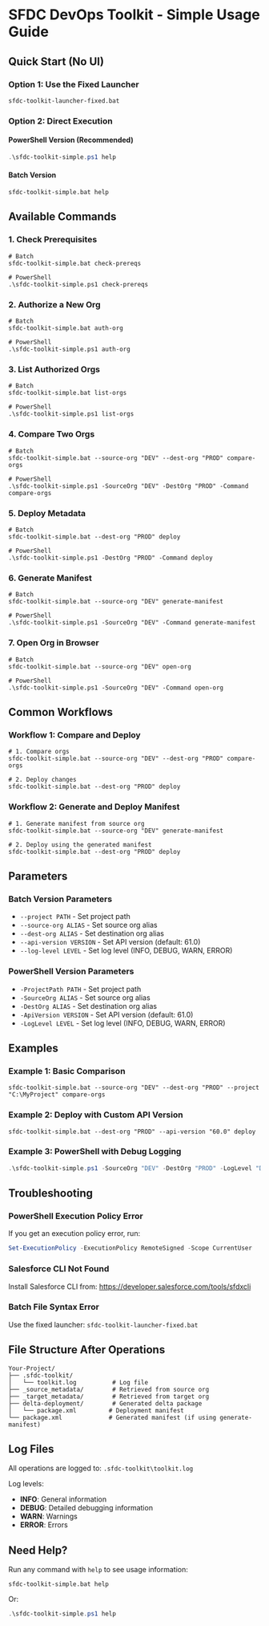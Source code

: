 # SFDC DevOps Toolkit - Simple Usage Guide

## Quick Start (No UI)

### Option 1: Use the Fixed Launcher
```batch
sfdc-toolkit-launcher-fixed.bat
```

### Option 2: Direct Execution

#### PowerShell Version (Recommended)
```powershell
.\sfdc-toolkit-simple.ps1 help
```

#### Batch Version
```batch
sfdc-toolkit-simple.bat help
```

## Available Commands

### 1. Check Prerequisites
```batch
# Batch
sfdc-toolkit-simple.bat check-prereqs

# PowerShell
.\sfdc-toolkit-simple.ps1 check-prereqs
```

### 2. Authorize a New Org
```batch
# Batch
sfdc-toolkit-simple.bat auth-org

# PowerShell
.\sfdc-toolkit-simple.ps1 auth-org
```

### 3. List Authorized Orgs
```batch
# Batch
sfdc-toolkit-simple.bat list-orgs

# PowerShell
.\sfdc-toolkit-simple.ps1 list-orgs
```

### 4. Compare Two Orgs
```batch
# Batch
sfdc-toolkit-simple.bat --source-org "DEV" --dest-org "PROD" compare-orgs

# PowerShell
.\sfdc-toolkit-simple.ps1 -SourceOrg "DEV" -DestOrg "PROD" -Command compare-orgs
```

### 5. Deploy Metadata
```batch
# Batch
sfdc-toolkit-simple.bat --dest-org "PROD" deploy

# PowerShell
.\sfdc-toolkit-simple.ps1 -DestOrg "PROD" -Command deploy
```

### 6. Generate Manifest
```batch
# Batch
sfdc-toolkit-simple.bat --source-org "DEV" generate-manifest

# PowerShell
.\sfdc-toolkit-simple.ps1 -SourceOrg "DEV" -Command generate-manifest
```

### 7. Open Org in Browser
```batch
# Batch
sfdc-toolkit-simple.bat --source-org "DEV" open-org

# PowerShell
.\sfdc-toolkit-simple.ps1 -SourceOrg "DEV" -Command open-org
```

## Common Workflows

### Workflow 1: Compare and Deploy
```batch
# 1. Compare orgs
sfdc-toolkit-simple.bat --source-org "DEV" --dest-org "PROD" compare-orgs

# 2. Deploy changes
sfdc-toolkit-simple.bat --dest-org "PROD" deploy
```

### Workflow 2: Generate and Deploy Manifest
```batch
# 1. Generate manifest from source org
sfdc-toolkit-simple.bat --source-org "DEV" generate-manifest

# 2. Deploy using the generated manifest
sfdc-toolkit-simple.bat --dest-org "PROD" deploy
```

## Parameters

### Batch Version Parameters
- `--project PATH` - Set project path
- `--source-org ALIAS` - Set source org alias
- `--dest-org ALIAS` - Set destination org alias
- `--api-version VERSION` - Set API version (default: 61.0)
- `--log-level LEVEL` - Set log level (INFO, DEBUG, WARN, ERROR)

### PowerShell Version Parameters
- `-ProjectPath PATH` - Set project path
- `-SourceOrg ALIAS` - Set source org alias
- `-DestOrg ALIAS` - Set destination org alias
- `-ApiVersion VERSION` - Set API version (default: 61.0)
- `-LogLevel LEVEL` - Set log level (INFO, DEBUG, WARN, ERROR)

## Examples

### Example 1: Basic Comparison
```batch
sfdc-toolkit-simple.bat --source-org "DEV" --dest-org "PROD" --project "C:\MyProject" compare-orgs
```

### Example 2: Deploy with Custom API Version
```batch
sfdc-toolkit-simple.bat --dest-org "PROD" --api-version "60.0" deploy
```

### Example 3: PowerShell with Debug Logging
```powershell
.\sfdc-toolkit-simple.ps1 -SourceOrg "DEV" -DestOrg "PROD" -LogLevel "DEBUG" -Command compare-orgs
```

## Troubleshooting

### PowerShell Execution Policy Error
If you get an execution policy error, run:
```powershell
Set-ExecutionPolicy -ExecutionPolicy RemoteSigned -Scope CurrentUser
```

### Salesforce CLI Not Found
Install Salesforce CLI from: https://developer.salesforce.com/tools/sfdxcli

### Batch File Syntax Error
Use the fixed launcher: `sfdc-toolkit-launcher-fixed.bat`

## File Structure After Operations

```
Your-Project/
├── .sfdc-toolkit/
│   └── toolkit.log          # Log file
├── _source_metadata/        # Retrieved from source org
├── _target_metadata/        # Retrieved from target org
├── delta-deployment/        # Generated delta package
│   └── package.xml         # Deployment manifest
└── package.xml             # Generated manifest (if using generate-manifest)
```

## Log Files

All operations are logged to: `.sfdc-toolkit\toolkit.log`

Log levels:
- **INFO**: General information
- **DEBUG**: Detailed debugging information
- **WARN**: Warnings
- **ERROR**: Errors

## Need Help?

Run any command with `help` to see usage information:
```batch
sfdc-toolkit-simple.bat help
```

Or:
```powershell
.\sfdc-toolkit-simple.ps1 help
```
